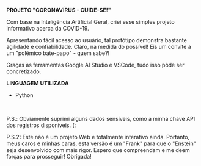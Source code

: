 **PROJETO "CORONAVÍRUS - CUIDE-SE!"**

<p>Com base na Inteligência Artificial Geral, criei esse simples projeto informativo acerca da COVID-19.</p>

<p>Apresentando fácil acesso ao usuário, tal protótipo demonstra bastante agilidade e confiabilidade. Claro, na medida do possível! Eis um convite a um "polêmico bate-papo" - quem sabe?!</p>

<p>Graças às ferramentas Google AI Studio e VSCode, tudo isso pôde ser concretizado.</p>

**LINGUAGEM UTILIZADA**

- Python
  
<br>

<p>P.S.: Obviamente suprimi alguns dados sensíveis, como a minha chave API dos registros disponíveis. (: </p>
<p>P.S.2: Este não é um projeto Web e totalmente interativo ainda. Portanto, meus caros e minhas caras, esta versão é um "Frank" para que o "Enstein" seja desenvolvido com mais rigor. Espero que compreendam e me deem forças para prosseguir! Obrigada!</p>

